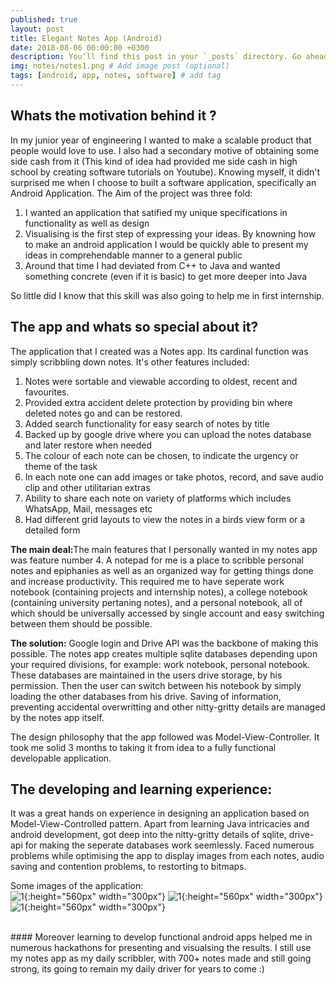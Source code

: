 ```yaml
---
published: true
layout: post
title: Elegant Notes App (Android)
date: 2018-08-06 00:00:00 +0300
description: You’ll find this post in your `_posts` directory. Go ahead and edit it and re-build the site to see your changes. # Add post description (optional)
img: notes/notes1.png # Add image post (optional)
tags: [android, app, notes, software] # add tag
---
```

## Whats the motivation behind it ?
In my junior year of engineering I wanted to make a scalable product that people would love to use. I also had a secondary motive of obtaining some side cash from it (This kind of idea had provided me side cash in high school by creating software tutorials on Youtube). Knowing myself, it didn't surprised me when I choose to built a software application, specifically an Android Application. The Aim of the project was three fold:
1. I wanted an application that satified my unique specifications in functionality as well as design
2. Visualising is the first step of expressing your ideas. By knowning how to make an android application I would be quickly able to present my ideas in comprehendable manner to a general public
3. Around that time I had deviated from C++  to Java and wanted something concrete (even if it is basic) to get more deeper into Java

So little did I know that this skill was also going to help me in first internship.

## The app and whats so special about it?

The application that I created was a Notes app. Its cardinal function was simply scribbling down notes. It's other features included:
1. Notes were sortable and viewable according to oldest, recent and favourites.
2. Provided extra accident delete protection by providing bin where deleted notes go and can be restored. 
3. Added search functionality for easy search of notes by title
4. Backed up by google drive where you can upload the notes database and later restore when needed
5. The colour of each note can be chosen, to indicate the urgency or theme of the task
6. In each note one can add images or take photos, record, and save audio clip and other utilitarian extras
7. Ability to share each note on variety of platforms which includes WhatsApp, Mail, messages etc
8. Had different grid layouts to view the notes in a birds view form or a detailed form

<b>The main deal:</b>The main features that I personally wanted in my notes app was feature number 4. A notepad for me is a place to scribble personal notes and epiphanies as well as an organized way for getting things done and increase productivity. This required me to have seperate work notebook (containing projects and internship notes), a college notebook (containing university pertaning notes), and a personal notebook, all of which should be universally accessed by single account and easy switching between them should be possible.

<b>The solution:</b> Google login and Drive API was the backbone of making this possible. The notes app creates multiple sqlite databases depending upon your required divisions, for example: work notebook, personal notebook. These databases are maintained in the users drive storage, by his permission. Then the user can switch between his notebook by simply loading the other databases from his drive. Saving of information, preventing accidental overwritting and other nitty-gritty details are managed by the notes app itself.

The design philosophy that the app followed was Model-View-Controller. It took me solid 3 months to taking it from idea to a fully functional developable application.

## The developing and learning experience:

It was a great hands on experience in designing an application based on Model-View-Controlled pattern. Apart from learning Java intricacies and android development, got deep into the nitty-gritty details of sqlite, drive-api for making the seperate databases work seemlessly. Faced numerous problems while optimising the app to display images from each notes, audio saving and contention problems, to restorting to bitmaps. 

Some images of the application:
<br>
![1]({{site.baseurl}}/assets/img/notes/notes1.png){:height="560px" width="300px"}
![1]({{site.baseurl}}/assets/img/notes/notes2.png){:height="560px" width="300px"}
![1]({{site.baseurl}}/assets/img/notes/notes3.png){:height="560px" width="300px"}

<br>
#### Moreover learning to develop functional android apps helped me in numerous hackathons for presenting and visualsing the results. I still use my notes app as my daily scribbler, with 700+ notes made and still going strong, its going to remain my daily driver for years to come :) 